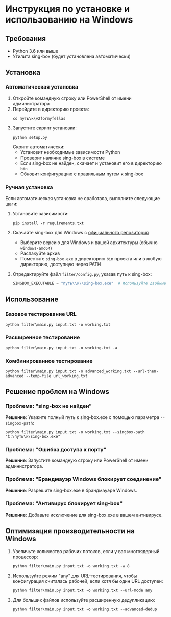 # Инструкция по установке и использованию на Windows

## Требования
- Python 3.6 или выше
- Утилита sing-box (будет установлена автоматически)

## Установка

### Автоматическая установка
1. Откройте командную строку или PowerShell от имени администратора
2. Перейдите в директорию проекта:
   ```
   cd путь\к\v2formyfellas
   ```
3. Запустите скрипт установки:
   ```
   python setup.py
   ```
   Скрипт автоматически:
   - Установит необходимые зависимости Python
   - Проверит наличие sing-box в системе
   - Если sing-box не найден, скачает и установит его в директорию `bin`
   - Обновит конфигурацию с правильным путем к sing-box

### Ручная установка
Если автоматическая установка не сработала, выполните следующие шаги:

1. Установите зависимости:
   ```
   pip install -r requirements.txt
   ```

2. Скачайте sing-box для Windows с [официального репозитория](https://github.com/SagerNet/sing-box/releases)
   - Выберите версию для Windows и вашей архитектуры (обычно `windows-amd64`)
   - Распакуйте архив
   - Поместите `sing-box.exe` в директорию `bin` проекта или в любую директорию, доступную через PATH

3. Отредактируйте файл `filter/config.py`, указав путь к sing-box:
   ```python
   SINGBOX_EXECUTABLE = "путь\\к\\sing-box.exe"  # Используйте двойные обратные слеши в пути
   ```

## Использование

### Базовое тестирование URL
```
python filter\main.py input.txt -o working.txt
```

### Расширенное тестирование
```
python filter\main.py input.txt -o working.txt -a
```

### Комбинированное тестирование
```
python filter\main.py input.txt -o advanced_working.txt --url-then-advanced --temp-file url_working.txt
```

## Решение проблем на Windows

### Проблема: "sing-box не найден"
**Решение**: Укажите полный путь к sing-box.exe с помощью параметра `--singbox-path`:
```
python filter\main.py input.txt -o working.txt --singbox-path "C:\путь\к\sing-box.exe"
```

### Проблема: "Ошибка доступа к порту"
**Решение**: Запустите командную строку или PowerShell от имени администратора.

### Проблема: "Брандмауэр Windows блокирует соединение"
**Решение**: Разрешите sing-box.exe в брандмауэре Windows.

### Проблема: "Антивирус блокирует sing-box"
**Решение**: Добавьте исключение для sing-box.exe в вашем антивирусе.

## Оптимизация производительности на Windows

1. Увеличьте количество рабочих потоков, если у вас многоядерный процессор:
   ```
   python filter\main.py input.txt -o working.txt -w 8
   ```

2. Используйте режим "any" для URL-тестирования, чтобы конфигурация считалась рабочей, если хотя бы один URL доступен:
   ```
   python filter\main.py input.txt -o working.txt --url-mode any
   ```

3. Для больших файлов используйте расширенную дедупликацию:
   ```
   python filter\main.py input.txt -o working.txt --advanced-dedup
   ``` 